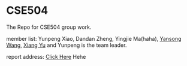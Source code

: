 CSE504
======

The Repo for CSE504 group work.

member list: Yunpeng Xiao, Dandan Zheng, Yingjie Ma(haha), <a href="mailto:yswang2013@gmail.com">Yansong Wang</a>, <a href="mailto:xiangyu@cs.stonybrook.edu" title="Xiang's Email">Xiang Yu</a> and Yunpeng is the team leader.

report address:
<a href="https://www.writelatex.com/1099279vcwfwm" style="-webkit-transition:all 1s 1 ease-in;">Click Here</a>
Hehe


